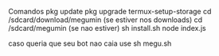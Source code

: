 Comandos
pkg update
pkg upgrade
termux-setup-storage
cd /sdcard/download/megumin (se estiver nos downloads)
cd /sdcard/megumin (se nao estiver)
sh install.sh
node index.js

caso queria que seu bot nao caia use
sh megu.sh
